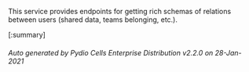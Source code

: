 






This service provides endpoints for getting rich schemas of relations between users (shared data, teams belonging, etc.).

[:summary]

###### Auto generated by Pydio Cells Enterprise Distribution v2.2.0 on 28-Jan-2021
